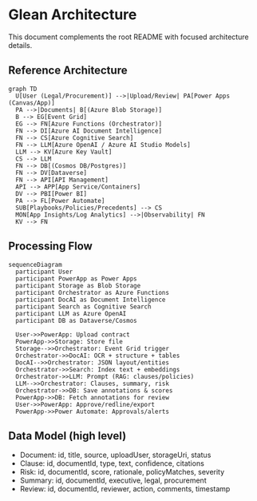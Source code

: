 # Glean Architecture

This document complements the root README with focused architecture details.

## Reference Architecture

```mermaid
graph TD
  U[User (Legal/Procurement)] -->|Upload/Review| PA[Power Apps (Canvas/App)]
  PA -->|Documents| B[(Azure Blob Storage)]
  B --> EG[Event Grid]
  EG --> FN[Azure Functions (Orchestrator)]
  FN --> DI[Azure AI Document Intelligence]
  FN --> CS[Azure Cognitive Search]
  FN --> LLM[Azure OpenAI / Azure AI Studio Models]
  LLM --> KV[Azure Key Vault]
  CS --> LLM
  FN --> DB[(Cosmos DB/Postgres)]
  FN --> DV[Dataverse]
  FN --> API[API Management]
  API --> APP[App Service/Containers]
  DV --> PBI[Power BI]
  PA --> FL[Power Automate]
  SUB[Playbooks/Policies/Precedents] --> CS
  MON[App Insights/Log Analytics] -->|Observability| FN
  KV --> FN
```

## Processing Flow

```mermaid
sequenceDiagram
  participant User
  participant PowerApp as Power Apps
  participant Storage as Blob Storage
  participant Orchestrator as Azure Functions
  participant DocAI as Document Intelligence
  participant Search as Cognitive Search
  participant LLM as Azure OpenAI
  participant DB as Dataverse/Cosmos

  User->>PowerApp: Upload contract
  PowerApp->>Storage: Store file
  Storage-->>Orchestrator: Event Grid trigger
  Orchestrator->>DocAI: OCR + structure + tables
  DocAI-->>Orchestrator: JSON layout/entities
  Orchestrator->>Search: Index text + embeddings
  Orchestrator->>LLM: Prompt (RAG: clauses/policies)
  LLM-->>Orchestrator: Clauses, summary, risk
  Orchestrator->>DB: Save annotations & scores
  PowerApp->>DB: Fetch annotations for review
  User->>PowerApp: Approve/redline/export
  PowerApp->>Power Automate: Approvals/alerts
```

## Data Model (high level)
- Document: id, title, source, uploadUser, storageUri, status
- Clause: id, documentId, type, text, confidence, citations
- Risk: id, documentId, score, rationale, policyMatches, severity
- Summary: id, documentId, executive, legal, procurement
- Review: id, documentId, reviewer, action, comments, timestamp


